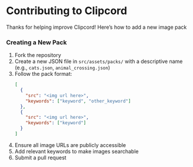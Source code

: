 # Contributing to Clipcord

Thanks for helping improve Clipcord! Here’s how to add a new image pack

### Creating a New Pack
1. Fork the repository
2. Create a new JSON file in `src/assets/packs/` with a descriptive name (e.g., `cats.json`, `animal_crossing.json`)
3. Follow the pack format:
    ```json
    [
      {
        "src": "<img url here>",
        "keywords": ["keyword", "other_keyword"]
      },
      {
        "src": "<img url here>",
        "keywords": ["keyword"]
      }
    ]
    ```
4. Ensure all image URLs are publicly accessible
5. Add relevant keywords to make images searchable
6. Submit a pull request
